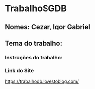 # TrabalhoSGDB

## Nomes: Cezar, Igor Gabriel

## Tema do trabalho:

### Instruções do trabalho:

### Link do Site
<a>https://trabalhodb.lovestoblog.com/</a>
